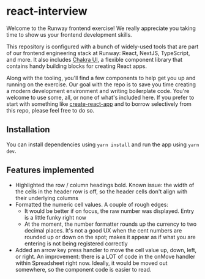 # react-interview

Welcome to the Runway frontend exercise! We really appreciate you taking time to show us your
frontend development skills.

This repository is configured with a bunch of widely-used tools that are part of our
frontend engineering stack at Runway: React, NextJS, TypeScript, and more. It also includes
[Chakra UI](https://chakra-ui.com/docs/getting-started), a flexible component library that contains
handy building blocks for creating React apps.

Along with the tooling, you'll find a few components to help get you up and running on the
exercise. Our goal with the repo is to save you time creating a modern development
environment and writing boilerplate code. You're welcome to use some,
all, or none of what's included here. If you prefer to start with something like
[create-react-app](https://github.com/facebook/create-react-app) and to
borrow selectively from this repo, please feel free to do so.

## Installation

You can install dependencies using `yarn install` and run the app using `yarn dev`.

## Features implemented

- Highlighted the row / column headings bold.
  Known issue: the width of the cells in the header row is off, so the header cells don't align with their underlying columns
- Formatted the numeric cell values.
  A couple of rough edges:
  - It would be better if on focus, the raw number was displayed. Entry is a little funky right now
  - At the moment, the number formatter rounds up the currency to two decimal places. It's not a good UX when the cent numbers are rounded up or down on the spot; makes it appear as if what you are entering is not being registered correctly
- Added an arrow key press handler to move the cell value up, down, left, or right.
  An improvement: there is a LOT of code in the onMove handler within Spreadsheet right now. Ideally, it would be moved out somewhere, so the component code is easier to read.
